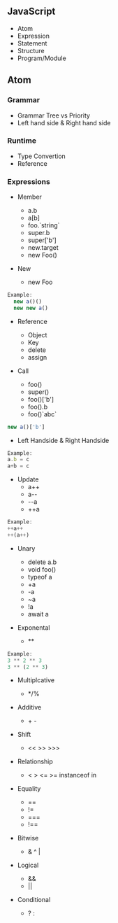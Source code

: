 ## JavaScript

- Atom
- Expression
- Statement
- Structure
- Program/Module

## Atom

### Grammar
- Grammar Tree vs Priority
- Left hand side & Right hand side

### Runtime
- Type Convertion
- Reference

### Expressions
- Member
  - a.b
  - a[b]
  - foo.\`string\`
  - super.b
  - super['b']
  - new.target
  - new Foo()

- New
  - new Foo

```js
Example:
  new a()()
  new new a()
```

- Reference
  - Object
  - Key
  - delete
  - assign

- Call
  - foo()
  - super()
  - foo()['b']
  - foo().b
  - foo()\`abc\`

```js
new a()['b']
```

- Left Handside & Right Handside

```js
Example:
a.b = c
a+b = c
```

- Update
  - a++
  - a--
  - --a
  - ++a

```js
Example:
++a++
++(a++)
```

- Unary
  - delete a.b
  - void foo()
  - typeof a
  - +a
  - -a
  - ~a
  - !a
  - await a

- Exponental
  - **

```js
Example:
3 ** 2 ** 3
3 ** (2 ** 3)
```

- Multiplcative
  - */%
- Additive
  - \+ \-
- Shift
  - << >> >>>
- Relationship
  - < > <= >= instanceof in

- Equality
  - == 
  - !=
  - ===
  - !==

- Bitwise
  - & ^ |

- Logical
  - &&
  - ||

- Conditional
  - ? :
